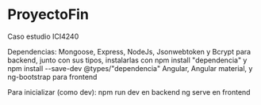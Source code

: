# ProyectoFin
Caso estudio ICI4240

Dependencias: Mongoose, Express, NodeJs, Jsonwebtoken y Bcrypt para backend, junto con sus tipos, instalarlas con npm install "dependencia" y npm install --save-dev @types/"dependencia"
              Angular, Angular material, y ng-bootstrap para frontend

Para inicializar (como dev): npm run dev en backend
                             ng serve en frontend
                  
                  
